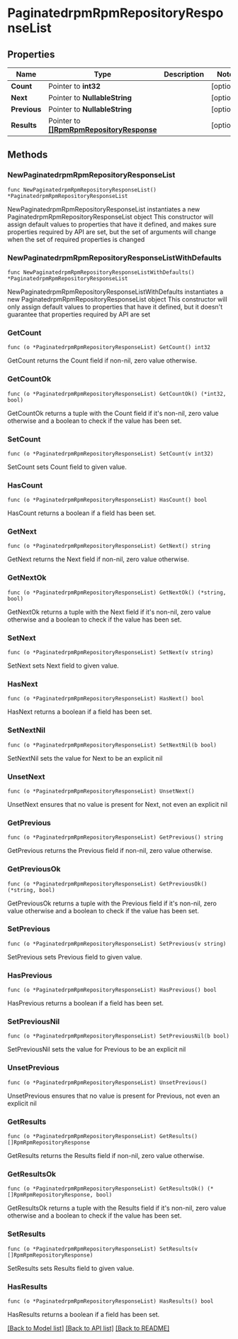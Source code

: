 # PaginatedrpmRpmRepositoryResponseList

## Properties

Name | Type | Description | Notes
------------ | ------------- | ------------- | -------------
**Count** | Pointer to **int32** |  | [optional] 
**Next** | Pointer to **NullableString** |  | [optional] 
**Previous** | Pointer to **NullableString** |  | [optional] 
**Results** | Pointer to [**[]RpmRpmRepositoryResponse**](RpmRpmRepositoryResponse.md) |  | [optional] 

## Methods

### NewPaginatedrpmRpmRepositoryResponseList

`func NewPaginatedrpmRpmRepositoryResponseList() *PaginatedrpmRpmRepositoryResponseList`

NewPaginatedrpmRpmRepositoryResponseList instantiates a new PaginatedrpmRpmRepositoryResponseList object
This constructor will assign default values to properties that have it defined,
and makes sure properties required by API are set, but the set of arguments
will change when the set of required properties is changed

### NewPaginatedrpmRpmRepositoryResponseListWithDefaults

`func NewPaginatedrpmRpmRepositoryResponseListWithDefaults() *PaginatedrpmRpmRepositoryResponseList`

NewPaginatedrpmRpmRepositoryResponseListWithDefaults instantiates a new PaginatedrpmRpmRepositoryResponseList object
This constructor will only assign default values to properties that have it defined,
but it doesn't guarantee that properties required by API are set

### GetCount

`func (o *PaginatedrpmRpmRepositoryResponseList) GetCount() int32`

GetCount returns the Count field if non-nil, zero value otherwise.

### GetCountOk

`func (o *PaginatedrpmRpmRepositoryResponseList) GetCountOk() (*int32, bool)`

GetCountOk returns a tuple with the Count field if it's non-nil, zero value otherwise
and a boolean to check if the value has been set.

### SetCount

`func (o *PaginatedrpmRpmRepositoryResponseList) SetCount(v int32)`

SetCount sets Count field to given value.

### HasCount

`func (o *PaginatedrpmRpmRepositoryResponseList) HasCount() bool`

HasCount returns a boolean if a field has been set.

### GetNext

`func (o *PaginatedrpmRpmRepositoryResponseList) GetNext() string`

GetNext returns the Next field if non-nil, zero value otherwise.

### GetNextOk

`func (o *PaginatedrpmRpmRepositoryResponseList) GetNextOk() (*string, bool)`

GetNextOk returns a tuple with the Next field if it's non-nil, zero value otherwise
and a boolean to check if the value has been set.

### SetNext

`func (o *PaginatedrpmRpmRepositoryResponseList) SetNext(v string)`

SetNext sets Next field to given value.

### HasNext

`func (o *PaginatedrpmRpmRepositoryResponseList) HasNext() bool`

HasNext returns a boolean if a field has been set.

### SetNextNil

`func (o *PaginatedrpmRpmRepositoryResponseList) SetNextNil(b bool)`

 SetNextNil sets the value for Next to be an explicit nil

### UnsetNext
`func (o *PaginatedrpmRpmRepositoryResponseList) UnsetNext()`

UnsetNext ensures that no value is present for Next, not even an explicit nil
### GetPrevious

`func (o *PaginatedrpmRpmRepositoryResponseList) GetPrevious() string`

GetPrevious returns the Previous field if non-nil, zero value otherwise.

### GetPreviousOk

`func (o *PaginatedrpmRpmRepositoryResponseList) GetPreviousOk() (*string, bool)`

GetPreviousOk returns a tuple with the Previous field if it's non-nil, zero value otherwise
and a boolean to check if the value has been set.

### SetPrevious

`func (o *PaginatedrpmRpmRepositoryResponseList) SetPrevious(v string)`

SetPrevious sets Previous field to given value.

### HasPrevious

`func (o *PaginatedrpmRpmRepositoryResponseList) HasPrevious() bool`

HasPrevious returns a boolean if a field has been set.

### SetPreviousNil

`func (o *PaginatedrpmRpmRepositoryResponseList) SetPreviousNil(b bool)`

 SetPreviousNil sets the value for Previous to be an explicit nil

### UnsetPrevious
`func (o *PaginatedrpmRpmRepositoryResponseList) UnsetPrevious()`

UnsetPrevious ensures that no value is present for Previous, not even an explicit nil
### GetResults

`func (o *PaginatedrpmRpmRepositoryResponseList) GetResults() []RpmRpmRepositoryResponse`

GetResults returns the Results field if non-nil, zero value otherwise.

### GetResultsOk

`func (o *PaginatedrpmRpmRepositoryResponseList) GetResultsOk() (*[]RpmRpmRepositoryResponse, bool)`

GetResultsOk returns a tuple with the Results field if it's non-nil, zero value otherwise
and a boolean to check if the value has been set.

### SetResults

`func (o *PaginatedrpmRpmRepositoryResponseList) SetResults(v []RpmRpmRepositoryResponse)`

SetResults sets Results field to given value.

### HasResults

`func (o *PaginatedrpmRpmRepositoryResponseList) HasResults() bool`

HasResults returns a boolean if a field has been set.


[[Back to Model list]](../README.md#documentation-for-models) [[Back to API list]](../README.md#documentation-for-api-endpoints) [[Back to README]](../README.md)


